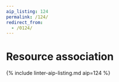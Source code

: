 ```yaml
---
aip_listing: 124
permalink: /124/
redirect_from:
  - /0124/
---
```


# Resource association

{% include linter-aip-listing.md aip=124 %}
